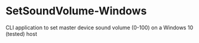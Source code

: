 # SetSoundVolume-Windows
CLI application to set master device sound volume (0-100) on a Windows 10 (tested) host
